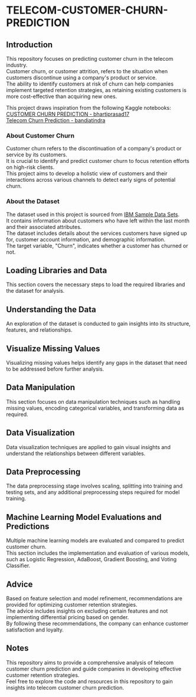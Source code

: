 # TELECOM-CUSTOMER-CHURN-PREDICTION  

## Introduction  
This repository focuses on predicting customer churn in the telecom industry.  
Customer churn, or customer attrition, refers to the situation when customers discontinue using a company's product or service.  
The ability to identify customers at risk of churn can help companies implement targeted retention strategies, as retaining existing customers is more cost-effective than acquiring new ones.  

This project draws inspiration from the following Kaggle notebooks:  
[CUSTOMER CHURN PREDICTION - bhartiprasad17](https://www.kaggle.com/code/bhartiprasad17/customer-churn-prediction)  
[Telecom Churn Prediction - bandiatindra](https://www.kaggle.com/code/bandiatindra/telecom-churn-prediction)  

### About Customer Churn  
Customer churn refers to the discontinuation of a company's product or service by its customers.  
It is crucial to identify and predict customer churn to focus retention efforts on high-risk clients.  
This project aims to develop a holistic view of customers and their interactions across various channels to detect early signs of potential churn.  

### About the Dataset  
The dataset used in this project is sourced from [IBM Sample Data Sets](https://www.kaggle.com/datasets/blastchar/telco-customer-churn).  
It contains information about customers who have left within the last month and their associated attributes.  
The dataset includes details about the services customers have signed up for, customer account information, and demographic information.  
The target variable, "Churn", indicates whether a customer has churned or not.  

## Loading Libraries and Data  
This section covers the necessary steps to load the required libraries and the dataset for analysis.  

## Understanding the Data  
An exploration of the dataset is conducted to gain insights into its structure, features, and relationships.  

## Visualize Missing Values  
Visualizing missing values helps identify any gaps in the dataset that need to be addressed before further analysis.  

## Data Manipulation  
This section focuses on data manipulation techniques such as handling missing values, encoding categorical variables, and transforming data as required.  

## Data Visualization  
Data visualization techniques are applied to gain visual insights and understand the relationships between different variables.  

## Data Preprocessing  
The data preprocessing stage involves scaling, splitting into training and testing sets, and any additional preprocessing steps required for model training.  

## Machine Learning Model Evaluations and Predictions  
Multiple machine learning models are evaluated and compared to predict customer churn.  
This section includes the implementation and evaluation of various models, such as Logistic Regression, AdaBoost, Gradient Boosting, and Voting Classifier.  

## Advice  
Based on feature selection and model refinement, recommendations are provided for optimizing customer retention strategies.  
The advice includes insights on excluding certain features and not implementing differential pricing based on gender.  
By following these recommendations, the company can enhance customer satisfaction and loyalty.  

## Notes  
This repository aims to provide a comprehensive analysis of telecom customer churn prediction and guide companies in developing effective customer retention strategies.  
Feel free to explore the code and resources in this repository to gain insights into telecom customer churn prediction.  




